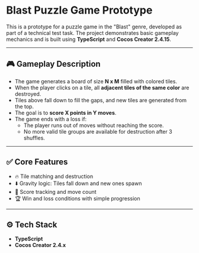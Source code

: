 # Blast Puzzle Game Prototype

This is a prototype for a puzzle game in the "Blast" genre, developed as part of a technical test task. The project demonstrates basic gameplay mechanics and is built using **TypeScript** and **Cocos Creator 2.4.15**.

---

## 🎮 Gameplay Description

- The game generates a board of size **N x M** filled with colored tiles.
- When the player clicks on a tile, all **adjacent tiles of the same color** are destroyed.
- Tiles above fall down to fill the gaps, and new tiles are generated from the top.
- The goal is to **score X points in Y moves**.
- The game ends with a loss if:
  - The player runs out of moves without reaching the score.
  - No more valid tile groups are available for destruction after 3 shuffles.

---

## ✅ Core Features

- 🔥 Tile matching and destruction
- ⬇️ Gravity logic: Tiles fall down and new ones spawn
- 🎯 Score tracking and move count
- 🏆 Win and loss conditions with simple progression

---

## ⚙️ Tech Stack

- **TypeScript**
- **Cocos Creator 2.4.x**
